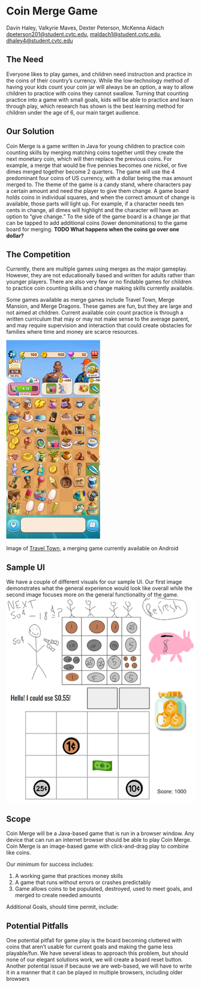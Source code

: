 Coin Merge Game
===============
Davin Haley, Valkyrie Maves, Dexter Peterson, McKenna Aldach
dpeterson201@student.cvtc.edu, maldach1@student.cvtc.edu, dhaley4@student.cvtc.edu

The Need
--------
Everyone likes to play games, and children need instruction and practice in the coins of their country’s currency.  While the low-technology method of having your kids count your coin jar will always be an option, a way to allow children to practice with coins they cannot swallow.  Turning that counting practice into a game with small goals, kids will be able to practice and learn through play, which research has shown is the best learning method for children under the age of 6, our main target audience.

Our Solution
------------
Coin Merge is a game written in Java for young children to practice coin counting skills by merging matching coins together until they create the next monetary coin, which will then replace the previous coins.  For example, a merge that would be five pennies becomes one nickel, or five dimes merged together become 2 quarters.  The game will use the 4 predominant four coins of US currency, with a dollar being the max amount merged to.  The theme of the game is a candy stand, where characters pay a certain amount and need the player to give them change.  A game board holds coins in individual squares, and when the correct amount of change is available, those parts will light up.  For example, if a character needs ten cents in change, all dimes will highlight and the character will have an option to “give change.” To the side of the game board is a change jar that can be tapped to add additional coins (lower denominations) to the game board for merging. **TODO What happens when the coins go over one dollar?**

The Competition
---------------
Currently, there are multiple games using merges as the major gameplay.  However, they are not educationally based and written for adults rather than younger players.  There are also very few or no findable games for children to practice coin counting skills and change making skills currently available.

Some games available as merge games include Travel Town, Merge Mansion, and Merge Dragons.  These games are fun, but they are large and not aimed at children.  Current available coin count practice is through a written curriculum that may or may not make sense to the average parent, and may require supervision and interaction that could create obstacles for families where time and money are scarce resources.

![Alt: Image of Travel Town](coinMergeProject/public/images/TravelTown.jpg)

Image of [Travel Town](https://play.google.com/store/apps/details?id=io.randomco.travel&hl=en_US&gl=US), a merging game currently available on Android

Sample UI
---------
We have a couple of different visuals for our sample UI. Our first image demonstrates what the general experience would look like overall while the second image focuses more on the general functionality of the game.
![Alt: First Sample UI](coinMergeProject/public/images/startingUI.png)
![Alt: Second Sample UI](coinMergeProject/public/images/startingUI2.png)

Scope
-----
Coin Merge will be a Java-based game that is run in a browser window.  Any device that can run an internet browser should be able to play Coin Merge.  Coin Merge is an image-based game with click-and-drag play to combine like coins.

Our minimum for success includes:
<ol>
<li>A working game that practices money skills</li>
<li>A game that runs without errors or crashes predictably</li>
<li>Game allows coins to be populated, destroyed, used to meet goals, and merged to create needed amounts</li>
</ol>

Additional Goals, should time permit, include:



Potential Pitfalls
------------------
One potential pitfall for game play is the board becoming cluttered with coins that aren’t usable for current goals and making the game less playable/fun.  We have several ideas to approach this problem, but should none of our elegant solutions work, we will create a board reset button.
Another potential issue if because we are web-based, we will have to write it in a manner that it can be played in multiple browsers, including older browsers

